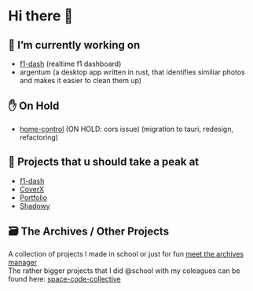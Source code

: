 # Hi there 👋 

## 🔭 I’m currently working on 

- [f1-dash](https://github.com/Slowlydev/f1-dash) (realtime f1 dashboard)  
- argentum (a desktop app written in rust, that identifies similiar photos and makes it easier to clean them up)

## ✋ On Hold

- [home-control](https://github.com/Slowlydev/home-control) (ON HOLD: cors issue) (migration to tauri, redesign, refactoring)

## 🔨 Projects that u should take a peak at

- [f1-dash](https://f1-dash.vercel.app)
- [CoverX](https://coverx.vercel.app/)
- [Portfolio](https://slowlydev.vercel.app)
- [Shadowy](https://shadowy.vercel.app/)

## 🗃️ The Archives / Other Projects

A collection of projects I made in school or just for fun [meet the archives manager](https://the-archives-manager.vercel.app)  
The rather bigger projects that I did @school with my coleagues can be found here: [space-code-collective](https://github.com/space-code-collective)
